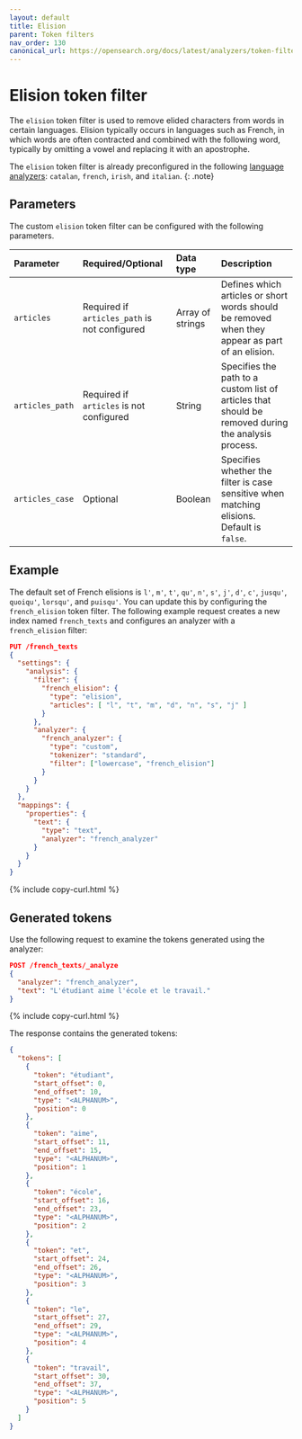 ```yaml
---
layout: default
title: Elision
parent: Token filters
nav_order: 130
canonical_url: https://opensearch.org/docs/latest/analyzers/token-filters/elision/
---
```


# Elision token filter

The `elision` token filter is used to remove elided characters from words in certain languages. Elision typically occurs in languages such as French, in which words are often contracted and combined with the following word, typically by omitting a vowel and replacing it with an apostrophe. 

The `elision` token filter is already preconfigured in the following [language analyzers]({{site.url}}{{site.baseurl}}/analyzers/language-analyzers/): `catalan`, `french`, `irish`, and `italian`.
{: .note}

## Parameters

The custom `elision` token filter can be configured with the following parameters.

Parameter | Required/Optional | Data type | Description
:--- | :--- | :--- | :--- 
`articles` | Required if `articles_path` is not configured | Array of strings | Defines which articles or short words should be removed when they appear as part of an elision.
`articles_path` | Required if `articles` is not configured | String | Specifies the path to a custom list of articles that should be removed during the analysis process. 
`articles_case` | Optional | Boolean | Specifies whether the filter is case sensitive when matching elisions. Default is `false`.

## Example

The default set of French elisions is `l'`, `m'`, `t'`, `qu'`, `n'`, `s'`, `j'`, `d'`, `c'`, `jusqu'`, `quoiqu'`, `lorsqu'`, and `puisqu'`. You can update this by configuring the `french_elision` token filter. The following example request creates a new index named `french_texts` and configures an analyzer with a `french_elision` filter:

```json
PUT /french_texts
{
  "settings": {
    "analysis": {
      "filter": {
        "french_elision": {
          "type": "elision",
          "articles": [ "l", "t", "m", "d", "n", "s", "j" ]
        }
      },
      "analyzer": {
        "french_analyzer": {
          "type": "custom",
          "tokenizer": "standard",
          "filter": ["lowercase", "french_elision"]
        }
      }
    }
  },
  "mappings": {
    "properties": {
      "text": {
        "type": "text",
        "analyzer": "french_analyzer"
      }
    }
  }
}

```
{% include copy-curl.html %}

## Generated tokens

Use the following request to examine the tokens generated using the analyzer:

```json
POST /french_texts/_analyze
{
  "analyzer": "french_analyzer",
  "text": "L'étudiant aime l'école et le travail."
}
```
{% include copy-curl.html %}

The response contains the generated tokens:

```json
{
  "tokens": [
    {
      "token": "étudiant",
      "start_offset": 0,
      "end_offset": 10,
      "type": "<ALPHANUM>",
      "position": 0
    },
    {
      "token": "aime",
      "start_offset": 11,
      "end_offset": 15,
      "type": "<ALPHANUM>",
      "position": 1
    },
    {
      "token": "école",
      "start_offset": 16,
      "end_offset": 23,
      "type": "<ALPHANUM>",
      "position": 2
    },
    {
      "token": "et",
      "start_offset": 24,
      "end_offset": 26,
      "type": "<ALPHANUM>",
      "position": 3
    },
    {
      "token": "le",
      "start_offset": 27,
      "end_offset": 29,
      "type": "<ALPHANUM>",
      "position": 4
    },
    {
      "token": "travail",
      "start_offset": 30,
      "end_offset": 37,
      "type": "<ALPHANUM>",
      "position": 5
    }
  ]
}
```
